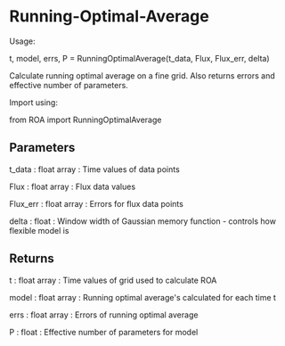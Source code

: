 # Running-Optimal-Average

Usage:

t, model, errs, P = RunningOptimalAverage(t_data, Flux, Flux_err, delta)

Calculate running optimal average on a fine grid. Also returns errors and effective number of parameters.

Import using:

from ROA import RunningOptimalAverage

Parameters
----------
t_data  :  float array :
    Time values of data points
    
Flux  : float array :
    Flux data values
    
Flux_err : float array :
    Errors for flux data points
    
delta  : float :
    Window width of Gaussian memory function - controls how flexible model is


Returns
----------
t  : float array :
    Time values of grid used to calculate ROA
    
model : float array :
    Running optimal average's calculated for each time t
    
errs : float array :
    Errors of running optimal average
    
P : float :
    Effective number of parameters for model





